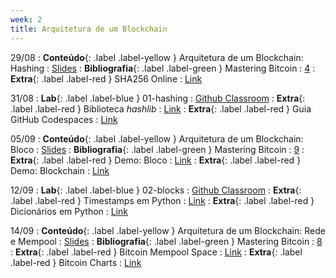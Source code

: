 ```yaml
---
week: 2
title: Arquitetura de um Blockchain
---
```


29/08
: **Conteúdo**{: .label .label-yellow } Arquitetura de um Blockchain: Hashing
  : [Slides](https://github.com/danilocurvelo/imd0913-2023/raw/main/slides/03-blockchain-architecture-hashing.pdf)
: **Bibliografia**{: .label .label-green } Mastering Bitcoin
  : [4](https://github.com/bitcoinbook/bitcoinbook/blob/develop/ch04.asciidoc)
: **Extra**{: .label .label-red } SHA256 Online
  : [Link](https://andersbrownworth.com/blockchain/hash)

31/08
: **Lab**{: .label .label-blue } 01-hashing
  : [Github Classroom](https://classroom.github.com/a/mrWt7jcx)
: **Extra**{: .label .label-red } Biblioteca *hashlib*
  : [Link](https://docs.python.org/3/library/hashlib.html)
: **Extra**{: .label .label-red } Guia GitHub Codespaces
  : [Link](https://docs.github.com/pt/codespaces/getting-started/quickstart)

05/09
: **Conteúdo**{: .label .label-yellow } Arquitetura de um Blockchain: Bloco
  : [Slides](https://github.com/danilocurvelo/imd0913-2023/raw/main/slides/04-blockchain-architecture-blocks.pdf)
: **Bibliografia**{: .label .label-green } Mastering Bitcoin
  : [9](https://github.com/bitcoinbook/bitcoinbook/blob/develop/ch09.asciidoc)
: **Extra**{: .label .label-red } Demo: Bloco
  : [Link](https://andersbrownworth.com/blockchain/block)
: **Extra**{: .label .label-red } Demo: Blockchain
  : [Link](https://andersbrownworth.com/blockchain/blockchain)

12/09
: **Lab**{: .label .label-blue } 02-blocks
  : [Github Classroom](https://classroom.github.com/a/3rZSasOR)
: **Extra**{: .label .label-red } Timestamps em Python
  : [Link](https://docs.python.org/3/library/time.html)
: **Extra**{: .label .label-red } Dicionários em Python
  : [Link](https://docs.python.org/3/tutorial/datastructures.html#dictionaries)

14/09
: **Conteúdo**{: .label .label-yellow } Arquitetura de um Blockchain: Rede e Mempool
  : [Slides](https://github.com/danilocurvelo/imd0913-2023/raw/main/slides/05-blockchain-architecture-network-mempool.pdf)
: **Bibliografia**{: .label .label-green } Mastering Bitcoin
  : [8](https://github.com/bitcoinbook/bitcoinbook/blob/develop/ch08.asciidoc)
: **Extra**{: .label .label-red } Bitcoin Mempool Space
  : [Link](https://mempool.space/pt/)
: **Extra**{: .label .label-red } Bitcoin Charts
  : [Link](https://www.blockchain.com/charts)

